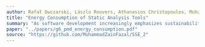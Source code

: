```yaml
---
author: Rafał Owczarski, Lászlo Roovers, Athanasios Christopoulos, Muhammad Zain Fazal
title: "Energy Consumption of Static Analysis Tools"
summary: "As software development increasingly emphasizes sustainability, understanding the energy consumption of development tools has become essential. Static analysis tools, such as PMD, help improve code quality by detecting issues early in the development process. However, their computational cost and energy footprint remain largely unexplored. This paper investigates the energy consumption of PMD across different configurations, focusing on how ruleset complexity and code characteristics influence power usage."
paper: "../papers/g6_pmd_energy_consumption.pdf"
source: "https://github.com/MuhammadZainFazal/SSE_2"
---
```

